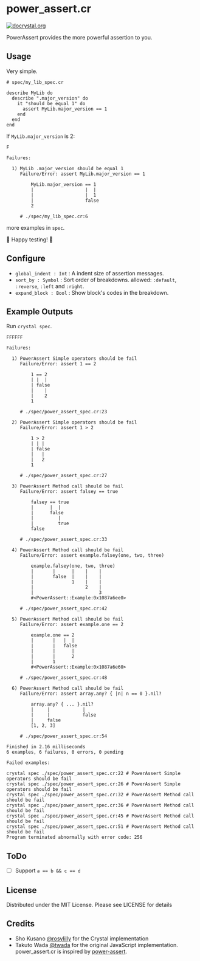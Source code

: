 # power_assert.cr

[![docrystal.org](http://www.docrystal.org/badge.svg)](http://www.docrystal.org/github.com/rosylilly/power_assert.cr)

PowerAssert provides the more powerful assertion to you.

## Usage

Very simple.

```crystal
# spec/my_lib_spec.cr

describe MyLib do
  describe ".major_version" do
    it "should be equal 1" do
      assert MyLib.major_version == 1
    end
  end
end
```

If `MyLib.major_version` is 2:

```
F

Failures:

  1) MyLib .major_version should be equal 1
     Failure/Error: assert MyLib.major_version == 1

         MyLib.major_version == 1
         |                   |  |
         |                   |  1
         |                   false
         2

     # ./spec/my_lib_spec.cr:6
```

more examples in `spec`.

:tada: Happy testing! :tada:

## Configure

- `global_indent : Int` : A indent size of assertion messages.
- `sort_by : Symbol` : Sort order of breakdowns. allowed: `:default`, `:reverse`, `:left` and `:right`.
- `expand_block : Bool` : Show block's codes in the breakdown.

## Example Outputs

Run `crystal spec`.

```
FFFFFF

Failures:

  1) PowerAssert Simple operators should be fail
     Failure/Error: assert 1 == 2

         1 == 2
         | |  |
         | false
         |    |
         |    2
         1

     # ./spec/power_assert_spec.cr:23

  2) PowerAssert Simple operators should be fail
     Failure/Error: assert 1 > 2

         1 > 2
         | | |
         | false
         |   |
         |   2
         1

     # ./spec/power_assert_spec.cr:27

  3) PowerAssert Method call should be fail
     Failure/Error: assert falsey == true

         falsey == true
         |      |  |
         |      false
         |         |
         |         true
         false

     # ./spec/power_assert_spec.cr:33

  4) PowerAssert Method call should be fail
     Failure/Error: assert example.falsey(one, two, three)

         example.falsey(one, two, three)
         |       |      |    |    |
         |       false  |    |    |
         |              1    |    |
         |                   2    |
         |                        3
         #<PowerAssert::Example:0x1087a6ee0>

     # ./spec/power_assert_spec.cr:42

  5) PowerAssert Method call should be fail
     Failure/Error: assert example.one == 2

         example.one == 2
         |       |   |  |
         |       |   false
         |       |      |
         |       |      2
         |       1
         #<PowerAssert::Example:0x1087a6e60>

     # ./spec/power_assert_spec.cr:48

  6) PowerAssert Method call should be fail
     Failure/Error: assert array.any? { |n| n == 0 }.nil?

         array.any? { ... }.nil?
         |     |            |
         |     |            false
         |     false
         [1, 2, 3]

     # ./spec/power_assert_spec.cr:54

Finished in 2.16 milliseconds
6 examples, 6 failures, 0 errors, 0 pending

Failed examples:

crystal spec ./spec/power_assert_spec.cr:22 # PowerAssert Simple operators should be fail
crystal spec ./spec/power_assert_spec.cr:26 # PowerAssert Simple operators should be fail
crystal spec ./spec/power_assert_spec.cr:32 # PowerAssert Method call should be fail
crystal spec ./spec/power_assert_spec.cr:36 # PowerAssert Method call should be fail
crystal spec ./spec/power_assert_spec.cr:45 # PowerAssert Method call should be fail
crystal spec ./spec/power_assert_spec.cr:51 # PowerAssert Method call should be fail
Program terminated abnormally with error code: 256
```

## ToDo

- [ ] Support `a == b && c == d`

## License

Distributed under the MIT License. Please see LICENSE for details

## Credits

- Sho Kusano [@rosylilly](https://github.com/rosylilly) for the Crystal implementation
- Takuto Wada [@twada](https://github.com/twada) for the original JavaScript implementation. power_assert.cr is inspired by [power-assert](https://www.npmjs.com/package/power-assert).
